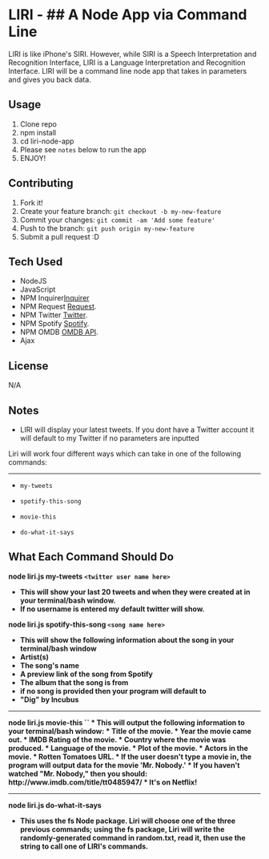 
# LIRI -  ## A Node App via Command Line 

LIRI is like iPhone's SIRI. However, while SIRI is a Speech Interpretation and Recognition Interface, LIRI is a Language Interpretation and Recognition Interface. LIRI will be a command line node app that takes in parameters and gives you back data.

## Usage

1. Clone repo
2. npm install
3. cd liri-node-app
4. Please see `notes` below to run the app 
5. ENJOY! 

## Contributing

1. Fork it!
2. Create your feature branch: `git checkout -b my-new-feature`
3. Commit your changes: `git commit -am 'Add some feature'`
4. Push to the branch: `git push origin my-new-feature`
5. Submit a pull request :D

## Tech Used 

* NodeJS
* JavaScript
* NPM Inquirer[Inquirer](https://npmjs.com/package/inquirer)
* NPM Request [Request](https://www.npmjs.com/package/request).
* NPM Twitter [Twitter](https://www.npmjs.com/package/twitter).
* NPM Spotify [Spotify](https://www.npmjs.com/package/spotify).
* NPM OMDB    [OMDB API](http://www.omdbapi.com).
* Ajax 

## License

N/A

## Notes 

* LIRI will display your latest tweets. If you dont have a Twitter account it will default to my Twitter if no parameters are inputted


Liri will work four different ways which can take in one of the following commands:
<hr>

* `my-tweets`

* `spotify-this-song`

* `movie-this`

* `do-what-it-says`

## What Each Command Should Do

<strong>node liri.js my-tweets `<twitter user name here>`<strong>

* This will show your last 20 tweets and when they were created at in your terminal/bash window.
* If no username is entered my default twitter will show.

node liri.js spotify-this-song `<song name here>`
* This will show the following information about the song in your terminal/bash window
* Artist(s)
* The song's name
* A preview link of the song from Spotify
* The album that the song is from
* if no song is provided then your program will default to
* "Dig" by Incubus
<hr>
<strong>node liri.js movie-this `<movie name here>`<strong>
* This will output the following information to your terminal/bash window:
* Title of the movie.
* Year the movie came out.
* IMDB Rating of the movie.
* Country where the movie was produced.
* Language of the movie.
* Plot of the movie.
* Actors in the movie.
* Rotten Tomatoes URL.
* If the user doesn't type a movie in, the program will output data for the movie 'Mr. Nobody.'
* If you haven't watched "Mr. Nobody," then you should: http://www.imdb.com/title/tt0485947/
* It's on Netflix!
<hr>

<strong>node liri.js do-what-it-says<strong>
* This uses the fs Node package.  Liri will choose one of the three previous commands; using the fs package, Liri will write the randomly-generated command in random.txt, read it, then use the string to call one of LIRI's commands.